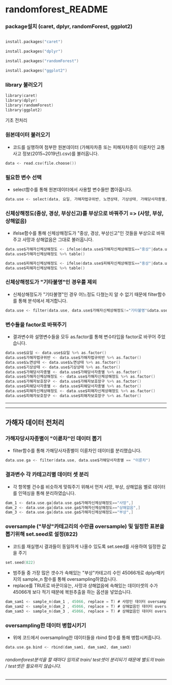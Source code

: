 # randomforest_README


### package설치 (caret, dplyr, randomForest, ggplot2)

```c 

install.packages("caret")
    
install.packages("dplyr")
    
install.packages("randomForest")
    
install.packages("ggplot2")
```

### library 불러오기

```c
library(caret)
library(dplyr)
library(randomForest)
library(ggplot2)
```

기초 전처리

### 원본데이터 불러오기
+ 코드를 실행하여 첨부한 원본데이터 (가해자차종 또는 피해자차종이 이륜차인 교통사고 정보(2015~2019년).csv)를 불러옵니다.
```c
data <- read.csv(file.choose())
```


### 필요한 변수 선택
+ select함수를 통해 원본데이터에서 사용할 변수들만 뽑아옵니다.
```c
data.use <- select(data, 요일, 가해자법규위반, 노면상태, 기상상태, 가해당사자종별, 가해자신체상해정도, 가해자보호장구, 피해당사자종별, 피해자신체상해정도, 피해자보호장구)
```

### 신체상해정도(중상, 경상, 부상신고)를 부상으로 바꿔주기 => (사망, 부상, 상해없음)
+ ifelse함수를 통해 신체상해정도가 "중상, 경상, 부상신고"인 것들을 부상으로 바꿔주고 사망과 상해없음은 그대로 불러옵니다.
```c
data.use$가해자신체상해정도 <- ifelse(data.use$가해자신체상해정도=="중상"|data.use$가해자신체상해정도=="경상"|data.use$가해자신체상해정도=="부상신고", "부상", data.use$가해자신체상해정도)
data.use$가해자신체상해정도 %>% table()

data.use$피해자신체상해정도 <- ifelse(data.use$피해자신체상해정도=="중상"|data.use$피해자신체상해정도=="경상"|data.use$피해자신체상해정도=="부상신고", "부상", data.use$피해자신체상해정도)
data.use$피해자신체상해정도 %>% table()
```

### 신체상해정도가 "기타불명"인 경우를 제외
+ 신체상해정도가 "기타불명"인 경우 어느정도 다쳤는지 알 수 없기 때문에 filter함수를 통해 분석에서 제거합니다.
```c
data.use <- filter(data.use, data.use$가해자신체상해정도!="기타불명"&data.use$피해자신체상해정도!="기타불명")
```
### 변수들을 factor로 바꿔주기
+	결과변수와 설명변수들을 모두 as.factor를 통해 변수타입을 factor로 바꾸어 주었습니다.
```c
data.use$요일 <- data.use$요일 %>% as.factor()
data.use$가해자법규위반 <- data.use$가해자법규위반 %>% as.factor()
data.use$노면상태 <- data.use$노면상태 %>% as.factor()
data.use$기상상태 <- data.use$기상상태 %>% as.factor()
data.use$가해당사자종별 <- data.use$가해당사자종별 %>% as.factor()
data.use$가해자신체상해정도 <- data.use$가해자신체상해정도 %>% as.factor()
data.use$가해자보호장구 <- data.use$가해자보호장구 %>% as.factor()
data.use$피해당사자종별 <- data.use$피해당사자종별 %>% as.factor()
data.use$피해자신체상해정도 <- data.use$피해자신체상해정도 %>% as.factor()
data.use$피해자보호장구 <- data.use$피해자보호장구 %>% as.factor()
```

-----------------------------------------------
-----------------------------------------------

## 가해자 데이터 전처리

### 가해자당사자종별이 "이륜차"인 데이터 뽑기
+ filter함수를 통해 가해당사자종별이 이륜차인 데이터를 분리했습니다.
```c
data.use.ga <- filter(data.use, data.use$가해당사자종별 == "이륜차")
```

### 결과변수 각 카테고리별 데이터 셋 분리
+ 각 항목별 건수를 비슷하게 맞춰주기 위해서 먼저 사망, 부상, 상해없음 별로 데이터를 인덱싱을 통해 분리하였습니다.
```c
dam_1 <- data.use.ga[data.use.ga$가해자신체상해정도=="사망",]
dam_2 <- data.use.ga[data.use.ga$가해자신체상해정도=="상해없음",]
dam_3 <- data.use.ga[data.use.ga$가해자신체상해정도=="부상",]
```
### oversample ("부상"카테고리의 수만큼 oversample) 및 일정한 표본을 뽑기위해 set.seed로 설정(822)
+ 코드를 재실행시 결과들이 동일하게 나올수 있도록 set.seed를 사용하여 일정한 값을 주기
```c
set.seed(822)
```
+ 범주들 중 가장 많은 갯수가 속해있는 "부상"카테고리 수인 45066개로 dplyr패키지의 sample_n 함수를 통해 oversampling하였습니다.
+ replace를 TRUE로 바꾼이유는, 사망과 상해없음에 속해있는 데이터셋의 수가 45066개 보다 적기 때문에 복원추출을 하는 옵션을 넣었습니다.
```c
dam_sam1 <- sample_n(dam_1 , 45066, replace = T) # 사망인 데이터 oversampling
dam_sam2 <- sample_n(dam_2 , 45066, replace = T) # 상해없음인 데이터 oversampling
dam_sam3 <- sample_n(dam_3 , 45066, replace = T) # 상해없음인 데이터 oversampling
```
### oversampling한 데이터 병합시키기
+ 위에 코드에서 oversampling한 데이터들을 rbind 함수를 통해 병합시켜줍니다.
```c
data.use.ga.bind <- rbind(dam_sam1, dam_sam2, dam_sam3)
```

###### randomforest분석을 할 때마다 임의로 train/ test셋이 분리되기 때문에 별도의 train / test셋은 필요하지 않습니다.

------------------------------------------------------------------------------------------------------------------------------------------------------------------------





















